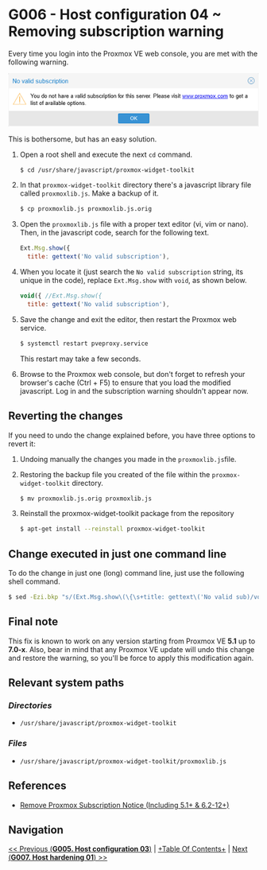 # G006 - Host configuration 04 ~ Removing subscription warning

Every time you login into the Proxmox VE web console, you are met with the following warning.

![Proxmox VE subscription warning](images/g006/proxmox_ve_subscription_warning.png "Proxmox VE subscription warning")

This is bothersome, but has an easy solution.

1. Open a root shell and execute the next `cd` command.

    ~~~bash
    $ cd /usr/share/javascript/proxmox-widget-toolkit
    ~~~

2. In that `proxmox-widget-toolkit` directory there's a javascript library file called `proxmoxlib.js`. Make a backup of it.

    ~~~bash
    $ cp proxmoxlib.js proxmoxlib.js.orig
    ~~~

3. Open the `proxmoxlib.js` file with a proper text editor (vi, vim or nano). Then, in the javascript code, search for the following text.

    ~~~js
    Ext.Msg.show({
      title: gettext('No valid subscription'),
    ~~~

4. When you locate it (just search the `No valid subscription` string, its unique in the code), replace `Ext.Msg.show` with `void`, as shown below.

    ~~~js
    void({ //Ext.Msg.show({
      title: gettext('No valid subscription'),
    ~~~

5. Save the change and exit the editor, then restart the Proxmox web service.

    ~~~bash
    $ systemctl restart pveproxy.service
    ~~~

    This restart may take a few seconds.

6. Browse to the Proxmox web console, but don't forget to refresh your browser's cache (Ctrl + F5) to ensure that you load the modified javascript. Log in and the subscription warning shouldn't appear now.

## Reverting the changes

If you need to undo the change explained before, you have three options to revert it:

1. Undoing manually the changes you made in the `proxmoxlib.js`file.
2. Restoring the backup file you created of the file within the `proxmox-widget-toolkit` directory.

    ~~~bash
    $ mv proxmoxlib.js.orig proxmoxlib.js
    ~~~

3. Reinstall the proxmox-widget-toolkit package from the repository

    ~~~bash
    $ apt-get install --reinstall proxmox-widget-toolkit
    ~~~

## Change executed in just one command line

To do the change in just one (long) command line, just use the following shell command.

~~~bash
$ sed -Ezi.bkp "s/(Ext.Msg.show\(\{\s+title: gettext\('No valid sub)/void\(\{ \/\/\1/g" /usr/share/javascript/proxmox-widget-toolkit/proxmoxlib.js && systemctl restart pveproxy.service
~~~

## Final note

This fix is known to work on any version starting from Proxmox VE **5.1** up to **7.0-x**. Also, bear in mind that any Proxmox VE update will undo this change and restore the warning, so you'll be force to apply this modification again.

## Relevant system paths

### _Directories_

- `/usr/share/javascript/proxmox-widget-toolkit`

### _Files_

- `/usr/share/javascript/proxmox-widget-toolkit/proxmoxlib.js`

## References

- [Remove Proxmox Subscription Notice (Including 5.1+ & 6.2-12+)](https://johnscs.com/remove-proxmox51-subscription-notice/)

## Navigation

[<< Previous (**G005. Host configuration 03**)](G005%20-%20Host%20configuration%2003%20~%20LVM%20storage.md) | [+Table Of Contents+](G000%20-%20Table%20Of%20Contents.md) | [Next (**G007. Host hardening 01**) >>](G007%20-%20Host%20hardening%2001%20~%20TFA%20authentication.md)
